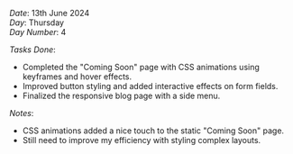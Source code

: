*Date*: 13th June 2024  
*Day*: Thursday  
*Day Number*: 4  

*Tasks Done*:  
- Completed the "Coming Soon" page with CSS animations using keyframes and hover effects.  
- Improved button styling and added interactive effects on form fields.  
- Finalized the responsive blog page with a side menu.  

*Notes*:  
- CSS animations added a nice touch to the static "Coming Soon" page.  
- Still need to improve my efficiency with styling complex layouts.